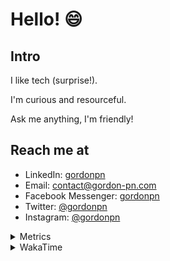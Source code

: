 # Hello! 😄

## Intro

I like tech (surprise!).

I'm curious and resourceful.

Ask me anything, I'm friendly!

## Reach me at

- LinkedIn: [gordonpn](https://www.linkedin.com/in/gordonpn/)
- Email: [contact@gordon-pn.com](mailto:contact@gordon-pn.com)
- Facebook Messenger: [gordonpn](https://www.messenger.com/t/Gordonpn)
- Twitter: [@gordonpn](https://twitter.com/Gordonpn)
- Instagram: [@gordonpn](https://www.instagram.com/gordonpn/)

<details>
  <summary>Metrics</summary>

  <img align="center" src="https://github.com/gordonpn/gordonpn/blob/master/github-metrics.svg" alt="GitHub Metrics">

</details>

<details>
  <summary>WakaTime</summary>

  <!--START_SECTION:waka-->
**I'm an Early 🐤** 

```text
🌞 Morning                180 commits         ██████░░░░░░░░░░░░░░░░░░░   24.42 % 
🌆 Daytime                295 commits         ██████████░░░░░░░░░░░░░░░   40.03 % 
🌃 Evening                224 commits         ████████░░░░░░░░░░░░░░░░░   30.39 % 
🌙 Night                  38 commits          █░░░░░░░░░░░░░░░░░░░░░░░░   05.16 % 
```
📅 **I'm Most Productive on Wednesday** 

```text
Monday                   118 commits         ████░░░░░░░░░░░░░░░░░░░░░   16.01 % 
Tuesday                  96 commits          ███░░░░░░░░░░░░░░░░░░░░░░   13.03 % 
Wednesday                142 commits         █████░░░░░░░░░░░░░░░░░░░░   19.27 % 
Thursday                 107 commits         ████░░░░░░░░░░░░░░░░░░░░░   14.52 % 
Friday                   110 commits         ████░░░░░░░░░░░░░░░░░░░░░   14.93 % 
Saturday                 78 commits          ███░░░░░░░░░░░░░░░░░░░░░░   10.58 % 
Sunday                   86 commits          ███░░░░░░░░░░░░░░░░░░░░░░   11.67 % 
```


📊 **This Week I Spent My Time On** 

```text
💬 Programming Languages: 
Java                     13 hrs 48 mins      ████████████████░░░░░░░░░   62.39 % 
Ruby                     2 hrs 33 mins       ███░░░░░░░░░░░░░░░░░░░░░░   11.55 % 
Makefile                 1 hr 53 mins        ██░░░░░░░░░░░░░░░░░░░░░░░   08.53 % 
JSON                     1 hr 22 mins        ██░░░░░░░░░░░░░░░░░░░░░░░   06.22 % 
XML                      1 hr 19 mins        ██░░░░░░░░░░░░░░░░░░░░░░░   06.01 % 

🔥 Editors: 
IntelliJ                 21 hrs 41 mins      ████████████████████████░   97.98 % 
VS Code                  26 mins             █░░░░░░░░░░░░░░░░░░░░░░░░   02.02 % 
```


 Last Updated on 11/03/2023 10:19:27 UTC
<!--END_SECTION:waka-->
</details>
